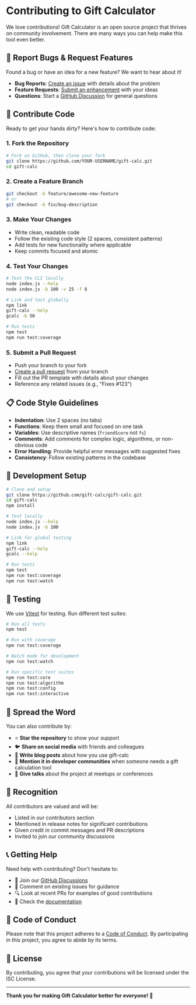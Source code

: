 # Contributing to Gift Calculator

We love contributions! Gift Calculator is an open source project that thrives on community involvement. There are many ways you can help make this tool even better.

## 🐛 Report Bugs & Request Features

Found a bug or have an idea for a new feature? We want to hear about it!

- **Bug Reports**: [Create an issue](https://github.com/gift-calc/gift-calc/issues/new?template=bug_report.md) with details about the problem
- **Feature Requests**: [Submit an enhancement](https://github.com/gift-calc/gift-calc/issues/new?template=feature_request.md) with your ideas
- **Questions**: Start a [GitHub Discussion](https://github.com/gift-calc/gift-calc/discussions) for general questions

## 🔧 Contribute Code

Ready to get your hands dirty? Here's how to contribute code:

### 1. Fork the Repository

```bash
# Fork on GitHub, then clone your fork
git clone https://github.com/YOUR-USERNAME/gift-calc.git
cd gift-calc
```

### 2. Create a Feature Branch

```bash
git checkout -b feature/awesome-new-feature
# or
git checkout -b fix/bug-description
```

### 3. Make Your Changes

- Write clean, readable code
- Follow the existing code style (2 spaces, consistent patterns)
- Add tests for new functionality where applicable
- Keep commits focused and atomic

### 4. Test Your Changes

```bash
# Test the CLI locally
node index.js --help
node index.js -b 100 -v 25 -f 8

# Link and test globally
npm link
gift-calc --help
gcalc -b 50

# Run tests
npm test
npm run test:coverage
```

### 5. Submit a Pull Request

- Push your branch to your fork
- [Create a pull request](https://github.com/gift-calc/gift-calc/compare) from your branch
- Fill out the PR template with details about your changes
- Reference any related issues (e.g., "Fixes #123")

## 📋 Code Style Guidelines

- **Indentation**: Use 2 spaces (no tabs)
- **Functions**: Keep them small and focused on one task  
- **Variables**: Use descriptive names (`friendScore` not `fs`)
- **Comments**: Add comments for complex logic, algorithms, or non-obvious code
- **Error Handling**: Provide helpful error messages with suggested fixes
- **Consistency**: Follow existing patterns in the codebase

## 📝 Development Setup

```bash
# Clone and setup
git clone https://github.com/gift-calc/gift-calc.git
cd gift-calc
npm install

# Test locally
node index.js --help
node index.js -b 100

# Link for global testing
npm link
gift-calc --help
gcalc --help

# Run tests
npm test
npm run test:coverage
npm run test:watch
```

## 🧪 Testing

We use [Vitest](https://vitest.dev/) for testing. Run different test suites:

```bash
# Run all tests
npm test

# Run with coverage
npm run test:coverage

# Watch mode for development
npm run test:watch

# Run specific test suites
npm run test:core
npm run test:algorithm
npm run test:config
npm run test:interactive
```

## 🎉 Spread the Word

You can also contribute by:

- ⭐ **Star the repository** to show your support
- 🐦 **Share on social media** with friends and colleagues
- 📝 **Write blog posts** about how you use gift-calc
- 💬 **Mention it in developer communities** when someone needs a gift calculation tool
- 🎤 **Give talks** about the project at meetups or conferences

## 🙏 Recognition

All contributors are valued and will be:

- Listed in our contributors section
- Mentioned in release notes for significant contributions  
- Given credit in commit messages and PR descriptions
- Invited to join our community discussions

## 📞 Getting Help

Need help with contributing? Don't hesitate to:

- 💬 Join our [GitHub Discussions](https://github.com/gift-calc/gift-calc/discussions)
- 📧 Comment on existing issues for guidance
- 🔍 Look at recent PRs for examples of good contributions
- 📖 Check the [documentation](https://gift-calc.github.io)

## 🤝 Code of Conduct

Please note that this project adheres to a [Code of Conduct](CODE_OF_CONDUCT.md). By participating in this project, you agree to abide by its terms.

## 📄 License

By contributing, you agree that your contributions will be licensed under the ISC License.

---

**Thank you for making Gift Calculator better for everyone!** 🎁